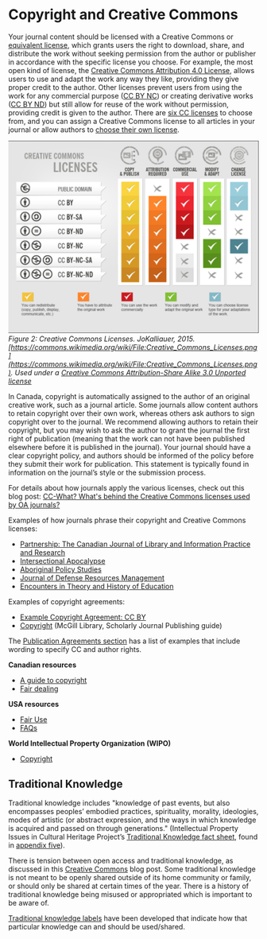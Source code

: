 # Copyright and Creative Commons

Your journal content should be licensed with a Creative Commons or [equivalent license](https://pressbooks.bccampus.ca/facultyoertoolkit/chapter/creative-commons-alternatives/), which grants users the right to download, share, and distribute the work without seeking permission from the author or publisher in accordance with the specific license you choose. For example, the most open kind of license, the [Creative Commons Attribution 4.0 License](https://creativecommons.org/licenses/by/4.0/legalcode), allows users to use and adapt the work any way they like, providing they give proper credit to the author. Other licenses prevent users from using the work for any commercial purpose ([CC BY NC](https://creativecommons.org/licenses/by-nc/4.0/)) or creating derivative works ([CC BY ND](https://creativecommons.org/licenses/by-nd/4.0/)) but still allow for reuse of the work without permission, providing credit is given to the author. There are [six CC licenses](https://creativecommons.org/share-your-work/licensing-types-examples/) to choose from, and you can assign a Creative Commons license to all articles in your journal or allow authors to [choose their own license](https://creativecommons.org/choose/).

![](./assets/cc-licenses.png)*Figure 2: Creative Commons Licenses. JoKalliauer, 2015. [https://commons.wikimedia.org/wiki/File:Creative_Commons_Licenses.png](https://commons.wikimedia.org/wiki/File:Creative_Commons_Licenses.png). Used under a [Creative Commons Attribution-Share Alike 3.0 Unported license](https://creativecommons.org/licenses/by-sa/3.0/deed.en)*

In Canada, copyright is automatically assigned to the author of an original creative work, such as a journal article. Some journals allow content authors to retain copyright over their own work, whereas others ask authors to sign copyright over to the journal. We recommend allowing authors to retain their copyright, but you may wish to ask the author to grant the journal the first right of publication (meaning that the work can not have been published elsewhere before it is published in the journal).  Your journal should have a clear copyright policy, and authors should be informed of the policy before they submit their work for publication. This statement is typically found in information on the journal’s style or the submission process.

For details about how journals apply the various licenses, check out this blog post: [CC-What? What's behind the Creative Commons licenses used by OA journals?](https://www.lib.sfu.ca/help/publish/scholarly-publishing/radical-access/creative-commons-licenses-open-access-journals)

Examples of how journals phrase their copyright and Creative Commons licenses:

* [Partnership: The Canadian Journal of Library and Information Practice and Research](https://journal.lib.uoguelph.ca/index.php/perj/about/submissions)
* [Intersectional Apocalypse](https://journals.lib.sfu.ca/index.php/ifj/about/submissions)
* [Aboriginal Policy Studies](https://journals.library.ualberta.ca/aps/index.php/aps/about/submissions)
* [Journal of Defense Resources Management](http://journal.dresmara.ro/guidelines.html)
* [Encounters in Theory and History of Education](https://ojs.library.queensu.ca/index.php/encounters/about/submissions)

Examples of copyright agreements:

* [Example Copyright Agreement: CC BY](https://www.lib.sfu.ca/system/files/32407/sample_copyright_agreement.docx)
* [Copyright](https://libraryguides.mcgill.ca/journalpublishing/copyright) (McGill Library, Scholarly Journal Publishing guide)

The [Publication Agreements section](./things-to-consider#publishing-agreements) has a list of examples that include wording to specify CC and author rights.

**Canadian resources**

* [A guide to copyright](https://www.ic.gc.ca/eic/site/cipointernet-internetopic.nsf/eng/h_wr02281.html)
* [Fair dealing](https://fair-dealing.ca/what-is-fair-dealing/)

**USA resources**

* [Fair Use](https://www.copyright.gov/fair-use/more-info.html)
* [FAQs](https://www.copyright.gov/help/faq/index.html)

**World Intellectual Property Organization (WIPO)**

* [Copyright](https://www.wipo.int/copyright/en/)

## Traditional Knowledge

Traditional knowledge includes "knowledge of past events, but also encompasses peoples’ embodied practices, spirituality, morality, ideologies, modes of artistic (or abstract expression, and the ways in which knowledge is acquired and passed on through generations." (Intellectual Property Issues in Cultural Heritage Project’s [Traditional Knowledge fact sheet](https://www.sfu.ca/ipinch/sites/default/files/resources/fact_sheets/ipinch_tk_factsheet_march2016_final_revised.pdf), found in [appendix five](./appendix-5)).

There is tension between open access and traditional knowledge, as discussed in this [Creative Commons](https://creativecommons.org/2018/09/18/traditional-knowledge-and-the-commons-the-open-movement-listening-and-learning/) blog post. Some traditional knowledge is not meant to be openly shared outside of its home community or family, or should only be shared at certain times of the year. There is a history of traditional knowledge being misused or appropriated which is important to be aware of.

[Traditional knowledge labels](http://localcontexts.org/tk-labels/) have been developed that indicate how that particular knowledge can and should be used/shared.
